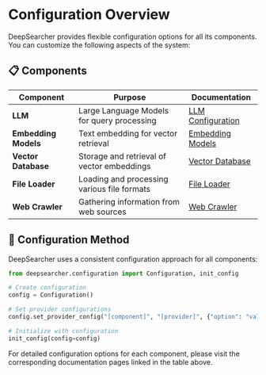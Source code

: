 # Configuration Overview

DeepSearcher provides flexible configuration options for all its components. You can customize the following aspects of the system:

## 📋 Components

| Component | Purpose | Documentation |
|-----------|---------|---------------|
| **LLM** | Large Language Models for query processing | [LLM Configuration](llm.md) |
| **Embedding Models** | Text embedding for vector retrieval | [Embedding Models](embedding.md) |
| **Vector Database** | Storage and retrieval of vector embeddings | [Vector Database](vector_db.md) |
| **File Loader** | Loading and processing various file formats | [File Loader](file_loader.md) |
| **Web Crawler** | Gathering information from web sources | [Web Crawler](web_crawler.md) |

## 🔄 Configuration Method

DeepSearcher uses a consistent configuration approach for all components:

```python
from deepsearcher.configuration import Configuration, init_config

# Create configuration
config = Configuration()

# Set provider configurations
config.set_provider_config("[component]", "[provider]", {"option": "value"})

# Initialize with configuration
init_config(config=config)
```

For detailed configuration options for each component, please visit the corresponding documentation pages linked in the table above.

